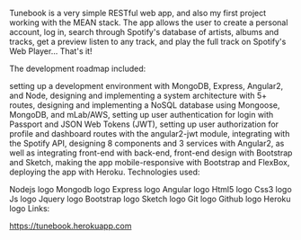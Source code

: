 Tunebook is a very simple RESTful web app, and also my first project working with the MEAN stack. The app allows the user to create a personal account, log in, search through Spotify's database of artists, albums and tracks, get a preview listen to any track, and play the full track on Spotify's Web Player... That's it!

The development roadmap included:

setting up a development environment with MongoDB, Express, Angular2, and Node,
designing and implementing a system architecture with 5+ routes,
designing and implementing a NoSQL database using Mongoose, MongoDB, and mLab/AWS,
setting up user authentication for login with Passport and JSON Web Tokens (JWT),
setting up user authorization for profile and dashboard routes with the angular2-jwt module,
integrating with the Spotify API,
designing 8 components and 3 services with Angular2, as well as integrating front-end with back-end,
front-end design with Bootstrap and Sketch,
making the app mobile-responsive with Bootstrap and FlexBox,
deploying the app with Heroku.
Technologies used:

 Nodejs logo
Mongodb logo
Express logo
Angular logo
Html5 logo
Css3 logo
Js logo
Jquery logo
Bootstrap logo
Sketch logo
Git logo
Github logo
Heroku logo
Links:

https://tunebook.herokuapp.com
